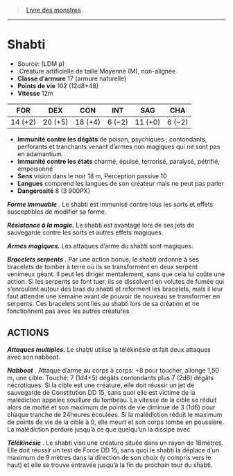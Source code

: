 ﻿> [Livre des monstres](tome_of_beasts.md)

---

# Shabti

- Source: (LDM p)
-  Créature artificielle de taille Moyenne (M), non-alignée
- **Classe d’armure** 17 (armure naturelle)
- **Points de vie** 102 (12d8+48)
- **Vitesse** 12m

|FOR|DEX|CON|INT|SAG|CHA|
|---|---|---|---|---|---|
|14 (+2)|20 (+5)|18 (+4)|6 (−2)|11 (+0)|6 (−2)|

- **Immunité contre les dégâts** de poison, psychiques ; contondants, perforants et tranchants venant d’armes non magiques qui ne sont pas en adamantium
- **Immunité contre les états** charmé, épuisé, terrorisé, paralysé, pétrifié, empoisonné
- **Sens** vision dans le noir 18 m, Perception passive 10
- **Langues** comprend les langues de son créateur mais ne peut pas parler
- **Dangerosité** 8 (3 900PX)

**_Forme immuable_** . Le shabti est immunisé contre tous les sorts et effets susceptibles de modifier sa forme.

**_Résistance à la magie._** Le shabti est avantagé lors de ses jets de sauvegarde contre les sorts et autres effets magiques.

**_Armes magiques._** Les attaques d’arme du shabti sont magiques.

**_Bracelets serpents_** . Par une action bonus, le shabti ordonne à ses bracelets de tomber à terre où ils se transforment en deux serpent venimeux géant. Il peut les diriger mentalement, sans que cela lui coûte une action. Si les serpents se font tuer, ils se dissolvent en volutes de fumée qui s’enroulent autour des bras du shabti et reforment les bracelets, mais il leur faut attendre une semaine avant de pouvoir de nouveau se transformer en serpents. Ces bracelets sont liés au shabti lors de sa création et ne fonctionnent pas avec les autres créatures.

## ACTIONS

**_Attaques multiples._** Le shabti utilise la télékinésie et fait deux attaques avec son nabboot.

**_Nabboot_** . Attaque d’arme au corps à corps: +8 pour toucher, allonge 1,50 m, une cible. Touché: 7 (1d4+5) dégâts contondants plus 7 (2d6) dégâts nécrotiques. Si la cible est une créature, elle doit réussir un jet de sauvegarde de Constitution DD 15, sans quoi elle est victime de la malédiction appelée souillure du tombeau. La vitesse de la cible se réduit alors de moitié et son maximum de points de vie diminue de 3 (1d6) pour chaque tranche de 24heures écoulées. Si la malédiction réduit le maximum de points de vie de la cible à 0, elle meurt et son corps tombe en poussière. La malédiction perdure jusqu’à ce que quelqu’un la dissipe avec

**_Télékinésie_** . Le shabti vise une créature située dans un rayon de 18mètres. Elle doit réussir un test de Force DD 15, sans quoi le shabti la déplace d’un maximum de 9 mètres dans la direction de son choix (y compris vers le haut) et elle se trouve entravée jusqu’à la fin du prochain tour du shabti.

